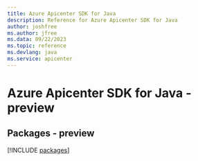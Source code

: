 ```yaml
---
title: Azure Apicenter SDK for Java
description: Reference for Azure Apicenter SDK for Java
author: joshfree
ms.author: jfree
ms.data: 09/22/2023
ms.topic: reference
ms.devlang: java
ms.service: apicenter
---
```

# Azure Apicenter SDK for Java - preview
## Packages - preview
[!INCLUDE [packages](apicenter-index.md)]